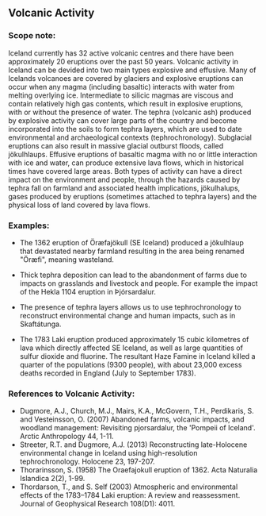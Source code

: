 ## Volcanic Activity

###  Scope note: 

Iceland currently has 32 active volcanic centres and there have been approximately 20 eruptions over the past 50 years. Volcanic activity in Iceland can be devided into two main types explosive and effusive. Many of Icelands volcanoes are covered by glaciers and explosive eruptions can occur when any magma (including basaltic) interacts with water from melting overlying ice. Intermediate to silicic magmas are viscous and contain relatively high gas contents, which result in explosive eruptions, with or without the presence of water. The tephra (volcanic ash) produced by explosive activity can cover large parts of the country and become incorporated into the soils to form tephra layers, which are used to date environmental and archaeological contexts (tephrochronology). Subglacial eruptions can also result in massive glacial outburst floods, called jökulhlaups. Effusive eruptions of basaltic magma with no or little interaction with ice and water, can produce extensive lava flows, which in historical times have covered large areas. Both types of activity can have a direct impact on the environment and people, through the hazards caused by tephra fall on farmland and associated health implications, jökulhalups, gases produced by eruptions (sometimes attached to tephra layers) and the physical loss of land covered by lava flows. 

### Examples: 

* The 1362 eruption of Öræfajökull (SE Iceland) produced a jökulhlaup that devastated nearby farmland resulting in the area being renamed "Öræfi", meaning wasteland.

* Thick tephra deposition can lead to the abandonment of farms due to impacts on grasslands and livestock and people. For example the impact of the Hekla 1104 eruption in Þjórsardalur.

* The presence of tephra layers allows us to use tephrochronology to reconstruct environmental change and human impacts, such as in Skaftátunga.

* The 1783 Laki eruption produced approximately 15 cubic kilometres of lava which directly affected SE Iceland, as well as large quantities of sulfur dioxide and fluorine. The resultant Haze Famine in Iceland killed a quarter of the populations (9300 people), with about 23,000 excess deaths recorded in England (July to September 1783).


### References to Volcanic Activity:

* Dugmore, A.J., Church, M.J., Mairs, K.A., McGovern, T.H., Perdikaris, S. and Vesteinsson, O. (2007) Abandoned farms, volcanic impacts, and woodland management: Revisiting pjorsardalur, the 'Pompeii of Iceland'. Arctic Anthropology  44, 1-11.
* Streeter, R.T. and Dugmore, A.J. (2013) Reconstructing late-Holocene environmental change in Iceland using high-resolution tephrochronology. Holocene  23, 197-207.
* Thorarinsson, S. (1958) The Oraefajokull eruption of 1362. Acta Naturalia Islandica  2(2), 1-99.
* Thordarson, T., and S. Self (2003) Atmospheric and environmental effects of the 1783–1784 Laki eruption: A review and reassessment. Journal of Geophysical Research 108(D1): 4011.
